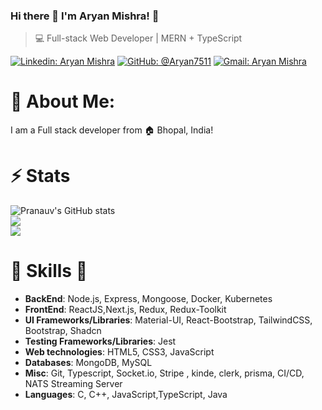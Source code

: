### Hi there 👋 I'm Aryan Mishra! 👋

>  💻 Full-stack Web Developer | MERN + TypeScript

[![Linkedin: Aryan Mishra](https://img.shields.io/badge/-Aryan%20Mishra-blue?style=flat-square&logo=Linkedin&logoColor=white&link=https://www.linkedin.com/in/aryan-mishra-a100r33/)]((https://www.linkedin.com/in/aryan-mishra-a100r33/))
[![GitHub: @Aryan7511](https://img.shields.io/github/followers/Aryan7511?label=follow&style=social)](https://github.com/Aryan7511)
[![Gmail: Aryan Mishra](https://img.shields.io/badge/Gmail-aryan-red)](mailto:aryanmishra6174@gmail.com)

# 💫 About Me:
I am a Full stack developer from :house: Bhopal, India!

# ⚡ Stats
![Pranauv's GitHub stats](https://github-readme-stats.vercel.app/api?username=Aryan7511&show_icons=true&theme=radical)<br />
![](https://github-readme-streak-stats.herokuapp.com/?user=Aryan7511&theme=gotham&hide_border=false)<br />
![](https://github-readme-stats.vercel.app/api/top-langs/?username=Aryan7511&theme=gotham&hide_border=false&include_all_commits=true&count_private=false&layout=compact)<br />

#  🎉 Skills  🎉
- **BackEnd**: Node.js, Express, Mongoose, Docker, Kubernetes 
- **FrontEnd**: ReactJS,Next.js, Redux, Redux-Toolkit
- **UI Frameworks/Libraries**: Material-UI, React-Bootstrap, TailwindCSS, Bootstrap, Shadcn
- **Testing Frameworks/Libraries**: Jest
- **Web technologies**: HTML5, CSS3, JavaScript
- **Databases**: MongoDB, MySQL
- **Misc**: Git, Typescript, Socket.io, Stripe , kinde, clerk, prisma, CI/CD, NATS Streaming Server
- **Languages**: C, C++, JavaScript,TypeScript, Java

<!--
**Aryan7511/Aryan7511** is a ✨ _special_ ✨ repository because its `README.md` (this file) appears on your GitHub profile.

Here are some ideas to get you started:

- 🔭 I’m currently working on ...
- 🌱 I’m currently learning ...
- 👯 I’m looking to collaborate on ...
- 🤔 I’m looking for help with ...
- 💬 Ask me about ...
- 📫 How to reach me: ...
- 😄 Pronouns: ...
- ⚡ Fun fact: ...
-->
